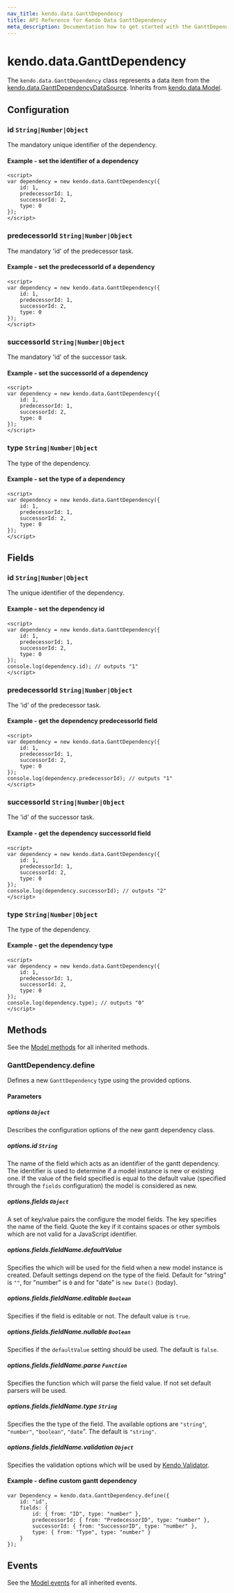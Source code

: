 ```yaml
---
nav_title: kendo.data.GanttDependency
title: API Reference for Kendo Data GanttDependency
meta_description: Documentation how to get started with the GanttDependency.
---
```


# kendo.data.GanttDependency

The `kendo.data.GanttDependency` class represents a data item from the [kendo.data.GanttDependencyDataSource](/kendo-ui/api/framework/ganttdependencydatasource). Inherits from [kendo.data.Model](/kendo-ui/api/framework/model).

## Configuration

### id `String|Number|Object`

The mandatory unique identifier of the dependency.

#### Example - set the identifier of a dependency

    <script>
    var dependency = new kendo.data.GanttDependency({
        id: 1,
        predecessorId: 1,
        successorId: 2,
        type: 0
    });
    </script>

### predecessorId `String|Number|Object`

The  mandatory 'id' of the predecessor task.

#### Example - set the predecessorId of a dependency

    <script>
    var dependency = new kendo.data.GanttDependency({
        id: 1,
        predecessorId: 1,
        successorId: 2,
        type: 0
    });
    </script>

### successorId `String|Number|Object`

The  mandatory 'id' of the successor task.

#### Example - set the successorId of a dependency

    <script>
    var dependency = new kendo.data.GanttDependency({
        id: 1,
        predecessorId: 1,
        successorId: 2,
        type: 0
    });
    </script>

### type `String|Number|Object`

The type of the dependency.

#### Example - set the type of a dependency

    <script>
    var dependency = new kendo.data.GanttDependency({
        id: 1,
        predecessorId: 1,
        successorId: 2,
        type: 0
    });
    </script>

## Fields

### id `String|Number|Object`

The unique identifier of the dependency.

#### Example - set the dependency id

    <script>
    var dependency = new kendo.data.GanttDependency({
        id: 1,
        predecessorId: 1,
        successorId: 2,
        type: 0
    });
    console.log(dependency.id); // outputs "1"
    </script>

### predecessorId `String|Number|Object`

The 'id' of the predecessor task.

#### Example - get the dependency predecessorId field

    <script>
    var dependency = new kendo.data.GanttDependency({
        id: 1,
        predecessorId: 1,
        successorId: 2,
        type: 0
    });
    console.log(dependency.predecessorId); // outputs "1"
    </script>

### successorId `String|Number|Object`

The 'id' of the successor task.

#### Example - get the dependency successorId field

    <script>
    var dependency = new kendo.data.GanttDependency({
        id: 1,
        predecessorId: 1,
        successorId: 2,
        type: 0
    });
    console.log(dependency.successorId); // outputs "2"
    </script>

### type `String|Number|Object`

The type of the dependency.

#### Example - get the dependency type

    <script>
    var dependency = new kendo.data.GanttDependency({
        id: 1,
        predecessorId: 1,
        successorId: 2,
        type: 0
    });
    console.log(dependency.type); // outputs "0"
    </script>

## Methods

See the [Model methods](/kendo-ui/api/framework/model#methods) for all inherited methods.

### GanttDependency.define

Defines a new `GanttDependency` type using the provided options.

#### Parameters

##### options `Object`

Describes the configuration options of the new gantt dependency class.

##### options.id `String`

The name of the field which acts as an identifier of the gantt dependency.
The identifier is used to determine if a model instance is new or existing one.
If the value of the field specified is equal to the default value (specified through the `fields` configuration) the model is considered as new.

##### options.fields `Object`

A set of key/value pairs the configure the model fields. The key specifies the name of the field.
Quote the key if it contains spaces or other symbols which are not valid for a JavaScript identifier.

##### options.fields.fieldName.defaultValue

Specifies the which will be used for the field when a new model instance is created. Default settings depend on the type of the field. Default for "string" is `""`,
for "number" is `0` and for "date" is `new Date()` (today).

##### options.fields.fieldName.editable `Boolean`

Specifies if the field is editable or not. The default value is `true`.

##### options.fields.fieldName.nullable `Boolean`

Specifies if the `defaultValue` setting should be used. The default is `false`.

##### options.fields.fieldName.parse `Function`

Specifies the function which will parse the field value. If not set default parsers will be used.

##### options.fields.fieldName.type `String`

Specifies the the type of the field. The available options are `"string"`, `"number"`, `"boolean"`, `"date`". The default is `"string"`.

##### options.fields.fieldName.validation `Object`

Specifies the validation options which will be used by [Kendo Validator](/kendo-ui/api/framework/validator).

#### Example - define custom gantt dependency

    var Dependency = kendo.data.GanttDependency.define({
        id: "id",
        fields: {
            id: { from: "ID", type: "number" },
            predecessorId: { from: "PredecessorID", type: "number" },
            successorId: { from: "SuccessorID", type: "number" },
            type: { from: "Type", type: "number" }
        }
    });

## Events

See the [Model events](/kendo-ui/api/framework/model#events) for all inherited events.
